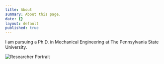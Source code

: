 ```yaml
---
title: About
summary: About this page.
date: {}
layout: default
published: true
---
```


I am pursuing a Ph.D. in Mechanical Engineering at The Pennsylvania State University.

![Researcher Portrait](assets/images/ole.jpg "Ole Vik")
